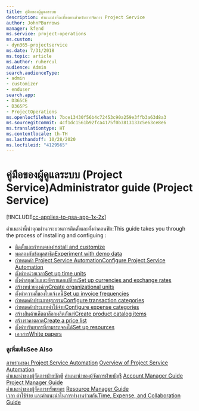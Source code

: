 ```yaml
---
title: คู่มือของผู้ดูแลระบบ
description: คำแนะนำทีละขั้นตอนสำหรับการจัดการ Project Service
author: JohnPBurrows
manager: kfend
ms.service: project-operations
ms.custom:
- dyn365-projectservice
ms.date: 7/31/2018
ms.topic: article
ms.author: ruhercul
audience: Admin
search.audienceType:
- admin
- customizer
- enduser
search.app:
- D365CE
- D365PS
- ProjectOperations
ms.openlocfilehash: 7bce13430f56b4c72453c90a259e3ffb3a63d8a3
ms.sourcegitcommit: 4cf1dc1561b92fca4175f0b3813133c5e63ce8e6
ms.translationtype: HT
ms.contentlocale: th-TH
ms.lasthandoff: 10/28/2020
ms.locfileid: "4129565"
---
```

# <a name="administrator-guide-project-service"></a><span data-ttu-id="4dfca-103">คู่มือของผู้ดูแลระบบ (Project Service)</span><span class="sxs-lookup"><span data-stu-id="4dfca-103">Administrator guide (Project Service)</span></span>

[!INCLUDE[cc-applies-to-psa-app-1x-2x](../includes/cc-applies-to-psa-app-1x-2x.md)]

<span data-ttu-id="4dfca-104">คำแนะนำนี้นำคุณผ่านกระบวนการติดตั้งและตั้งค่าคอนฟิก:</span><span class="sxs-lookup"><span data-stu-id="4dfca-104">This guide takes you through the process of installing and configuing :</span></span>  
  
- [<span data-ttu-id="4dfca-105">ติดตั้งและกำหนดเอง</span><span class="sxs-lookup"><span data-stu-id="4dfca-105">Install and customize</span></span>](install-customize.md)
- [<span data-ttu-id="4dfca-106">ทดลองกับข้อมูลสาธิต</span><span class="sxs-lookup"><span data-stu-id="4dfca-106">Experiment with demo data</span></span>](use-demo-data.md)
- [<span data-ttu-id="4dfca-107">กำหนดค่า Project Service Automation</span><span class="sxs-lookup"><span data-stu-id="4dfca-107">Configure Project Service Automation</span></span>](configure.md)
- [<span data-ttu-id="4dfca-108">ตั้งค่าหน่วยเวลา</span><span class="sxs-lookup"><span data-stu-id="4dfca-108">Set up time units</span></span>](set-up-time-units.md)
- [<span data-ttu-id="4dfca-109">ตั้งค่าสกุลเงินและอัตราแลกเปลี่ยน</span><span class="sxs-lookup"><span data-stu-id="4dfca-109">Set up currencies and exchange rates</span></span>](set-up-currencies-exchange-rates.md)
- [<span data-ttu-id="4dfca-110">สร้างหน่วยองค์กร</span><span class="sxs-lookup"><span data-stu-id="4dfca-110">Create organizational units</span></span>](create-organizational-units.md)
- [<span data-ttu-id="4dfca-111">ตั้งค่าความถี่ของใบแจ้งหนี้</span><span class="sxs-lookup"><span data-stu-id="4dfca-111">Set up invoice frequencies</span></span>](set-up-invoice-frequencies.md)
- [<span data-ttu-id="4dfca-112">กำหนดค่าประเภทธุรกรรม</span><span class="sxs-lookup"><span data-stu-id="4dfca-112">Configure transaction categories</span></span>](configure-transaction-categories.md)
- [<span data-ttu-id="4dfca-113">กำหนดค่าประเภทค่าใช้จ่าย</span><span class="sxs-lookup"><span data-stu-id="4dfca-113">Configure expense categories</span></span>](configure-expense-categories.md)
- [<span data-ttu-id="4dfca-114">สร้างสินค้าแค็ตตาล็อกผลิตภัณฑ์</span><span class="sxs-lookup"><span data-stu-id="4dfca-114">Create product catalog items</span></span>](create-product-catalog-items.md)
- [<span data-ttu-id="4dfca-115">สร้างราคาตลาด</span><span class="sxs-lookup"><span data-stu-id="4dfca-115">Create a price list</span></span>](create-price-list.md)
- [<span data-ttu-id="4dfca-116">ตั้งค่าทรัพยากรที่สามารถจองได้</span><span class="sxs-lookup"><span data-stu-id="4dfca-116">Set up resources</span></span>](set-up-resources.md)
- [<span data-ttu-id="4dfca-117">เอกสาร</span><span class="sxs-lookup"><span data-stu-id="4dfca-117">White papers</span></span>](white-papers.md)
  
### <a name="see-also"></a><span data-ttu-id="4dfca-118">ดูเพิ่มเติม</span><span class="sxs-lookup"><span data-stu-id="4dfca-118">See Also</span></span>  
 <span data-ttu-id="4dfca-119">[ภาพรวมของ Project Service Automation](../psa/overview.md)  </span><span class="sxs-lookup"><span data-stu-id="4dfca-119">[Overview of Project Service Automation](../psa/overview.md)  </span></span>  
 <span data-ttu-id="4dfca-120">[คำแนะนำของผู้จัดการฝ่ายบัญชี](../psa/account-manager-guide.md) [คำแนะนำของผู้จัดการฝ่ายบัญชี](../psa/project-manager-guide.md) </span><span class="sxs-lookup"><span data-stu-id="4dfca-120">[Account Manager Guide](../psa/account-manager-guide.md) [Project Manager Guide](../psa/project-manager-guide.md) </span></span>  
 <span data-ttu-id="4dfca-121">[คำแนะนำของผู้จัดการทรัพยากร](../psa/resource-manager-guide.md) </span><span class="sxs-lookup"><span data-stu-id="4dfca-121">[Resource Manager Guide](../psa/resource-manager-guide.md) </span></span>  
 [<span data-ttu-id="4dfca-122">เวลา ค่าใช้จ่าย และคำแนะนำในการทำงานร่วมกัน</span><span class="sxs-lookup"><span data-stu-id="4dfca-122">Time, Expense, and Collaboration Guide</span></span>](../psa/time-expense-collaboration-guide.md)
